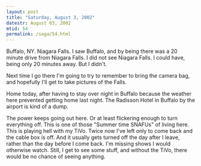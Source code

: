 ```yaml
---
layout: post
title: "Saturday, August 3, 2002"
datestr: August 03, 2002
mtid: 54
permalink: /saga/54.html
---
```


Buffalo, NY. Niagara Falls. I saw Buffalo, and by being there was a 20 minute
drive from Niagara Falls. I did not see Niagara Falls. I could have, being only
20 minutes away. But I didn't.

Next time I go there I'm going to try to remember to bring the camera bag,
and hopefully I'll get to take pictures of the Falls.

Home today, after having to stay over night in Buffalo because the weather
here prevented getting home last night. The Radisson Hotel in Buffalo by the
airport is kind of a dump.

The power keeps going out here. Or at least flickering enough to turn everything
off. This is one of those "Summer time SNAFUs" of living here. This
is playing hell with my TiVo. Twice now I've left only to come back and the
cable box is off. And it usually gets turned off the day after I leave, rather
than the day before I come back. I'm missing shows I would otherwise watch.
Still, I get to see some stuff, and without the TiVo, there would be no chance
of seeing anything.

